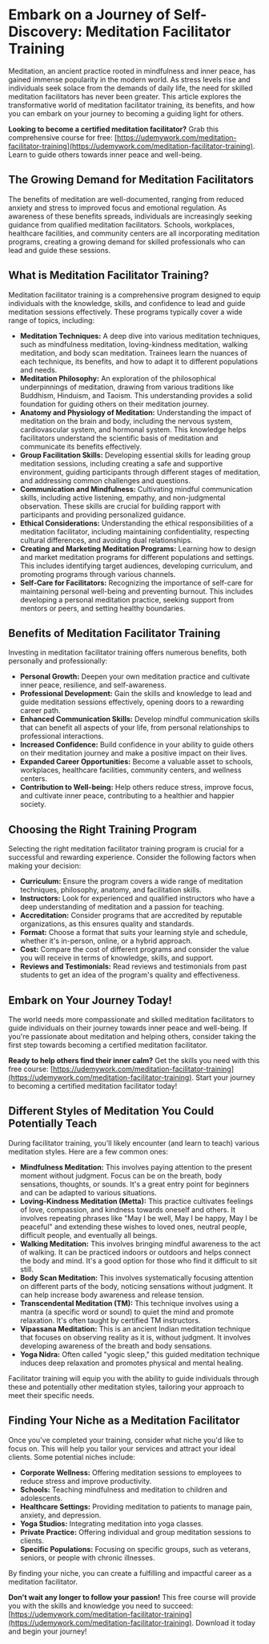 # Embark on a Journey of Self-Discovery: Meditation Facilitator Training

Meditation, an ancient practice rooted in mindfulness and inner peace, has gained immense popularity in the modern world. As stress levels rise and individuals seek solace from the demands of daily life, the need for skilled meditation facilitators has never been greater. This article explores the transformative world of meditation facilitator training, its benefits, and how you can embark on your journey to becoming a guiding light for others.

**Looking to become a certified meditation facilitator?** Grab this comprehensive course for free: [https://udemywork.com/meditation-facilitator-training](https://udemywork.com/meditation-facilitator-training). Learn to guide others towards inner peace and well-being.

## The Growing Demand for Meditation Facilitators

The benefits of meditation are well-documented, ranging from reduced anxiety and stress to improved focus and emotional regulation. As awareness of these benefits spreads, individuals are increasingly seeking guidance from qualified meditation facilitators. Schools, workplaces, healthcare facilities, and community centers are all incorporating meditation programs, creating a growing demand for skilled professionals who can lead and guide these sessions.

## What is Meditation Facilitator Training?

Meditation facilitator training is a comprehensive program designed to equip individuals with the knowledge, skills, and confidence to lead and guide meditation sessions effectively. These programs typically cover a wide range of topics, including:

*   **Meditation Techniques:** A deep dive into various meditation techniques, such as mindfulness meditation, loving-kindness meditation, walking meditation, and body scan meditation. Trainees learn the nuances of each technique, its benefits, and how to adapt it to different populations and needs.
*   **Meditation Philosophy:** An exploration of the philosophical underpinnings of meditation, drawing from various traditions like Buddhism, Hinduism, and Taoism. This understanding provides a solid foundation for guiding others on their meditation journey.
*   **Anatomy and Physiology of Meditation:** Understanding the impact of meditation on the brain and body, including the nervous system, cardiovascular system, and hormonal system. This knowledge helps facilitators understand the scientific basis of meditation and communicate its benefits effectively.
*   **Group Facilitation Skills:** Developing essential skills for leading group meditation sessions, including creating a safe and supportive environment, guiding participants through different stages of meditation, and addressing common challenges and questions.
*   **Communication and Mindfulness:** Cultivating mindful communication skills, including active listening, empathy, and non-judgmental observation. These skills are crucial for building rapport with participants and providing personalized guidance.
*   **Ethical Considerations:** Understanding the ethical responsibilities of a meditation facilitator, including maintaining confidentiality, respecting cultural differences, and avoiding dual relationships.
*   **Creating and Marketing Meditation Programs:** Learning how to design and market meditation programs for different populations and settings. This includes identifying target audiences, developing curriculum, and promoting programs through various channels.
*   **Self-Care for Facilitators:** Recognizing the importance of self-care for maintaining personal well-being and preventing burnout. This includes developing a personal meditation practice, seeking support from mentors or peers, and setting healthy boundaries.

## Benefits of Meditation Facilitator Training

Investing in meditation facilitator training offers numerous benefits, both personally and professionally:

*   **Personal Growth:** Deepen your own meditation practice and cultivate inner peace, resilience, and self-awareness.
*   **Professional Development:** Gain the skills and knowledge to lead and guide meditation sessions effectively, opening doors to a rewarding career path.
*   **Enhanced Communication Skills:** Develop mindful communication skills that can benefit all aspects of your life, from personal relationships to professional interactions.
*   **Increased Confidence:** Build confidence in your ability to guide others on their meditation journey and make a positive impact on their lives.
*   **Expanded Career Opportunities:** Become a valuable asset to schools, workplaces, healthcare facilities, community centers, and wellness centers.
*   **Contribution to Well-being:** Help others reduce stress, improve focus, and cultivate inner peace, contributing to a healthier and happier society.

## Choosing the Right Training Program

Selecting the right meditation facilitator training program is crucial for a successful and rewarding experience. Consider the following factors when making your decision:

*   **Curriculum:** Ensure the program covers a wide range of meditation techniques, philosophy, anatomy, and facilitation skills.
*   **Instructors:** Look for experienced and qualified instructors who have a deep understanding of meditation and a passion for teaching.
*   **Accreditation:** Consider programs that are accredited by reputable organizations, as this ensures quality and standards.
*   **Format:** Choose a format that suits your learning style and schedule, whether it's in-person, online, or a hybrid approach.
*   **Cost:** Compare the cost of different programs and consider the value you will receive in terms of knowledge, skills, and support.
*   **Reviews and Testimonials:** Read reviews and testimonials from past students to get an idea of the program's quality and effectiveness.

## Embark on Your Journey Today!

The world needs more compassionate and skilled meditation facilitators to guide individuals on their journey towards inner peace and well-being. If you're passionate about meditation and helping others, consider taking the first step towards becoming a certified meditation facilitator.

**Ready to help others find their inner calm?** Get the skills you need with this free course: [https://udemywork.com/meditation-facilitator-training](https://udemywork.com/meditation-facilitator-training). Start your journey to becoming a certified meditation facilitator today!

##  Different Styles of Meditation You Could Potentially Teach

During facilitator training, you'll likely encounter (and learn to teach) various meditation styles. Here are a few common ones:

*   **Mindfulness Meditation:** This involves paying attention to the present moment without judgment. Focus can be on the breath, body sensations, thoughts, or sounds.  It's a great entry point for beginners and can be adapted to various situations.
*   **Loving-Kindness Meditation (Metta):** This practice cultivates feelings of love, compassion, and kindness towards oneself and others.  It involves repeating phrases like "May I be well, May I be happy, May I be peaceful" and extending these wishes to loved ones, neutral people, difficult people, and eventually all beings.
*   **Walking Meditation:** This involves bringing mindful awareness to the act of walking.  It can be practiced indoors or outdoors and helps connect the body and mind.  It's a good option for those who find it difficult to sit still.
*   **Body Scan Meditation:**  This involves systematically focusing attention on different parts of the body, noticing sensations without judgment. It can help increase body awareness and release tension.
*   **Transcendental Meditation (TM):** This technique involves using a mantra (a specific word or sound) to quiet the mind and promote relaxation.  It's often taught by certified TM instructors.
*   **Vipassana Meditation:** This is an ancient Indian meditation technique that focuses on observing reality as it is, without judgment. It involves developing awareness of the breath and body sensations.
*   **Yoga Nidra:** Often called "yogic sleep," this guided meditation technique induces deep relaxation and promotes physical and mental healing.

Facilitator training will equip you with the ability to guide individuals through these and potentially other meditation styles, tailoring your approach to meet their specific needs.

## Finding Your Niche as a Meditation Facilitator

Once you've completed your training, consider what niche you'd like to focus on. This will help you tailor your services and attract your ideal clients.  Some potential niches include:

*   **Corporate Wellness:** Offering meditation sessions to employees to reduce stress and improve productivity.
*   **Schools:** Teaching mindfulness and meditation to children and adolescents.
*   **Healthcare Settings:** Providing meditation to patients to manage pain, anxiety, and depression.
*   **Yoga Studios:** Integrating meditation into yoga classes.
*   **Private Practice:** Offering individual and group meditation sessions to clients.
*   **Specific Populations:**  Focusing on specific groups, such as veterans, seniors, or people with chronic illnesses.

By finding your niche, you can create a fulfilling and impactful career as a meditation facilitator.

**Don't wait any longer to follow your passion!** This free course will provide you with the skills and knowledge you need to succeed: [https://udemywork.com/meditation-facilitator-training](https://udemywork.com/meditation-facilitator-training). Download it today and begin your journey!
